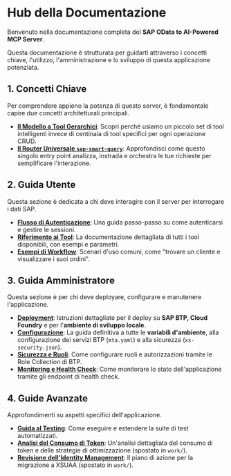 # Hub della Documentazione

Benvenuto nella documentazione completa del **SAP OData to AI-Powered MCP Server**.

Questa documentazione è strutturata per guidarti attraverso i concetti chiave, l'utilizzo, l'amministrazione e lo sviluppo di questa applicazione potenziata.

## 1. Concetti Chiave

Per comprendere appieno la potenza di questo server, è fondamentale capire due concetti architetturali principali.

-   **[Il Modello a Tool Gerarchici](./ARCHITECTURE.md#il-modello-a-tool-gerarchici)**: Scopri perché usiamo un piccolo set di tool intelligenti invece di centinaia di tool specifici per ogni operazione CRUD.
-   **[Il Router Universale `sap-smart-query`](./TOOL_REFERENCE.md#il-router-universale-sap-smart-query)**: Approfondisci come questo singolo entry point analizza, instrada e orchestra le tue richieste per semplificare l'interazione.

## 2. Guida Utente

Questa sezione è dedicata a chi deve interagire con il server per interrogare i dati SAP.

-   **[Flusso di Autenticazione](./USER_GUIDE.md#flusso-di-autenticazione-step-by-step)**: Una guida passo-passo su come autenticarsi e gestire le sessioni.
-   **[Riferimento ai Tool](./TOOL_REFERENCE.md)**: La documentazione dettagliata di tutti i tool disponibili, con esempi e parametri.
-   **[Esempi di Workflow](./USER_GUIDE.md#esempi-di-workflow)**: Scenari d'uso comuni, come "trovare un cliente e visualizzare i suoi ordini".

## 3. Guida Amministratore

Questa sezione è per chi deve deployare, configurare e manutenere l'applicazione.

-   **[Deployment](./DEPLOYMENT.md)**: Istruzioni dettagliate per il deploy su **SAP BTP, Cloud Foundry** e per l'**ambiente di sviluppo locale**.
-   **[Configurazione](./CONFIGURATION.md)**: La guida definitiva a tutte le **variabili d'ambiente**, alla configurazione dei servizi BTP (`mta.yaml`) e alla sicurezza (`xs-security.json`).
-   **[Sicurezza e Ruoli](./CONFIGURATION.md#configurazione-della-sicurezza-xs-securityjson)**: Come configurare ruoli e autorizzazioni tramite le Role Collection di BTP.
-   **[Monitoring e Health Check](./DEPLOYMENT.md#monitoring-e-health-check)**: Come monitorare lo stato dell'applicazione tramite gli endpoint di health check.

## 4. Guide Avanzate

Approfondimenti su aspetti specifici dell'applicazione.

-   **[Guida al Testing](./guides/TESTING.md)**: Come eseguire e estendere la suite di test automatizzati.
-   **[Analisi del Consumo di Token](./work/TOKEN_CONSUMPTION_ANALYSIS.md)**: Un'analisi dettagliata del consumo di token e delle strategie di ottimizzazione (spostato in `work/`).
-   **[Revisione dell'Identity Management](./work/IDENTITY_MANAGEMENT_REVIEW.md)**: Il piano di azione per la migrazione a XSUAA (spostato in `work/`).
